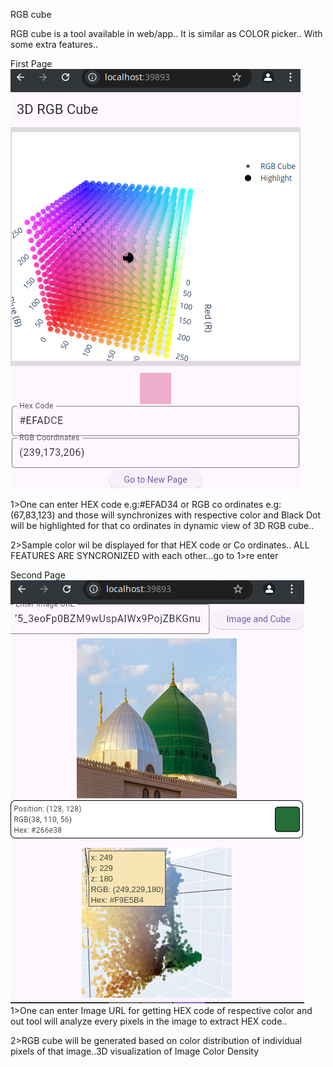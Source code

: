 RGB cube

RGB cube is a tool available in web/app..
It is similar as COLOR picker..
With some extra features..

First Page
![firstpage](https://github.com/AmamulHaq/rgbcube/blob/main/assets/firstpage.png)

1>One can enter HEX code e.g:#EFAD34 or RGB co ordinates e.g:(67,83,123) and those will synchronizes with respective color and Black Dot will be highlighted for that co ordinates in dynamic view of 3D RGB cube..

2>Sample color wil be displayed for that HEX code or Co ordinates.. ALL FEATURES ARE SYNCRONIZED with each other...go to 1>re enter

Second Page
![secondpage](https://github.com/AmamulHaq/rgbcube/blob/main/assets/secondpage.png)
1>One can enter Image URL for getting HEX code of respective color and out tool will analyze every pixels in the image to extract HEX code..

2>RGB cube will be generated based on color distribution of individual pixels of that image..3D visualization of Image Color Density


